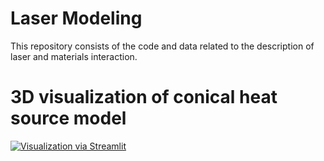 # Laser Modeling

This repository consists of the code and data related to the description of laser and materials interaction. 


# 3D visualization of conical heat source model
[![Visualization via Streamlit](https://static.streamlit.io/badges/streamlit_badge_black_white.svg)](https://conical01.streamlit.app/)


